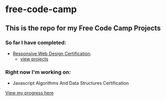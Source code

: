 # free-code-camp
## This is the repo for my Free Code Camp Projects

### So far I have completed:
* [Responsive Web Design Certification](https://www.freecodecamp.org/certification/spencerleejames/responsive-web-design).
  * [view projects](https://pseudospencer.github.io/free-code-camp/responsive-web-design-projects/portfolio-page/)

### Right now I'm working on:
* Javascript Algorithms And Data Structures Certification

[View my progress here](https://www.freecodecamp.org/spencerleejames)
